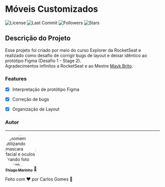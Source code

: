 # Móveis Customizados 

![License](https://img.shields.io/npm/l/a?color=Green)
![Last Commit](https://img.shields.io/github/last-commit/Dev-shinsei/moveis-customizados)
![Followers](https://img.shields.io/github/followers/Dev-shinsei?style=social)
![Stars](https://img.shields.io/github/stars/Dev-shinsei/moveis-customizados?style=social)

## Descrição do Projeto
<p>Esse projeto foi criado por meio do curso Explorer da RocketSeat e realizado como desafio de corrigir bugs de layout e deixar idêntico ao protótipo Figma (Desafio 1 - Stage 2).<br/>
Agradecimentos infinitos a RocketSeat e ao Mestre <a href="https://github.com/maykbrito">Mayk Brito</a>.</p>



### Features
- [x] Interpretação de protótipo Figma
- [x] Correção de bugs
- [x] Organização de Layout


### Autor
---

<a href="https://github.com/Dev-Shinsei">
 <img style="border-radius: 50%;" src="https://avatars.githubusercontent.com/u/61604214?v=4" width="100px;" alt="homem utilizando mascara facial e oculos tirando foto em um espelho de um elevador com seu celular a mostra"/>
 <br />
 <sub><b>Thiago Marinho</b></sub></a> <a href="https://github.com/Dev-Shinsei" title="Github">🚀</a>


Feito com ❤️ por Carlos Gomes 👋

